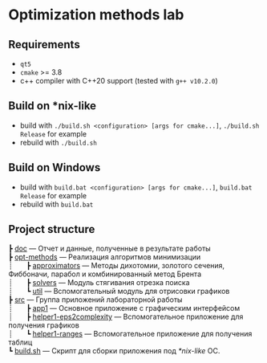 # Optimization methods lab

## Requirements
* `qt5`
* `cmake` >= 3.8
* c++ compiler with C++20 support (tested with `g++ v10.2.0`)

## Build on *nix-like
* build with `./build.sh <configuration> [args for cmake...]`, `./build.sh Release` for example
* rebuild with `./build.sh`

## Build on Windows
* build with `build.bat <configuration> [args for cmake...]`, `build.bat Release` for example
* rebuild with `build.bat`


## Project structure
┣ [doc](/doc/1/) — Отчет и данные, полученные в результате работы  
┣ [opt-methods](/include/opt-methods/) — Реализация алгоритмов минимизации  
┊&nbsp;&nbsp;&nbsp;&nbsp;&nbsp;&nbsp;&nbsp;┣ [approximators](/include/opt-methods/approximators/) — Методы дихотомии, золотого сечения, Фиббоначи, парабол и комбинированный метод Брента  
┊&nbsp;&nbsp;&nbsp;&nbsp;&nbsp;&nbsp;&nbsp;┣ [solvers](/include/opt-methods/solvers/) — Модуль стягивания отрезка поиска  
┊&nbsp;&nbsp;&nbsp;&nbsp;&nbsp;&nbsp;&nbsp;┗ [util](/include/opt-methods/util/) — Вспомогательный модуль для отрисовки графиков  
┣ [src](/src/) — Группа приложений лабораторной работы  
┊&nbsp;&nbsp;&nbsp;&nbsp;&nbsp;&nbsp;&nbsp;┣ [app1](/src/app1/) — Основное приложение с графическим интерфейсом  
┊&nbsp;&nbsp;&nbsp;&nbsp;&nbsp;&nbsp;&nbsp;┣ [helper1-eps2complexity](/src/helper1-eps2complexity/) — Вспомогательное приложение для получения графиков  
┊&nbsp;&nbsp;&nbsp;&nbsp;&nbsp;&nbsp;&nbsp;┗ [helper1-ranges](/src/helper1-ranges/) — Вспомогательное приложение для получения таблиц  
┗ [build.sh](/build.sh) — Скрипт для сборки приложения под *\*nix-like* ОС.
